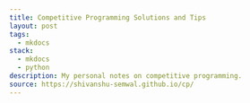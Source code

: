 ```yaml
---
title: Competitive Programming Solutions and Tips
layout: post
tags:
  - mkdocs
stack:
  - mkdocs
  - python
description: My personal notes on competitive programming.
source: https://shivanshu-semwal.github.io/cp/
---
```


